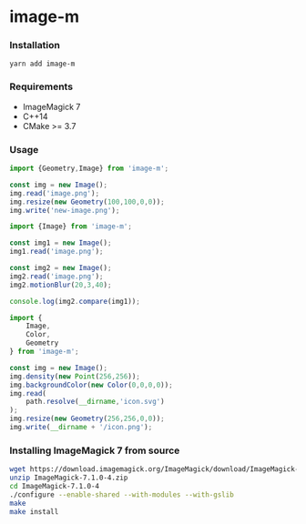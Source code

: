 # image-m

### Installation

```
yarn add image-m
```

### Requirements

- ImageMagick 7
- C++14
- CMake >= 3.7

### Usage

```ts
import {Geometry,Image} from 'image-m';

const img = new Image();
img.read('image.png');
img.resize(new Geometry(100,100,0,0));
img.write('new-image.png');
```

```ts
import {Image} from 'image-m';

const img1 = new Image();
img1.read('image.png');

const img2 = new Image();
img2.read('image.png');
img2.motionBlur(20,3,40);

console.log(img2.compare(img1));
```

```ts
import {
    Image,
    Color,
    Geometry
} from 'image-m';

const img = new Image();
img.density(new Point(256,256));
img.backgroundColor(new Color(0,0,0,0));
img.read(
    path.resolve(__dirname,'icon.svg')
);
img.resize(new Geometry(256,256,0,0));
img.write(__dirname + '/icon.png');
```

### Installing ImageMagick 7 from source

```bash
wget https://download.imagemagick.org/ImageMagick/download/ImageMagick-7.1.0-4.zip
unzip ImageMagick-7.1.0-4.zip
cd ImageMagick-7.1.0-4
./configure --enable-shared --with-modules --with-gslib
make
make install
```
